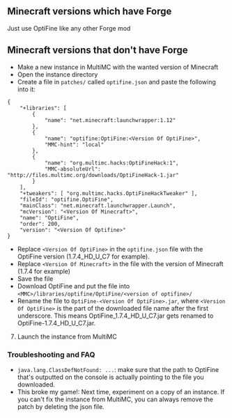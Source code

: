 ## Minecraft versions which have Forge

Just use OptiFine like any other Forge mod

## Minecraft versions that don't have Forge

* Make a new instance in MultiMC with the wanted version of Minecraft
* Open the instance directory
* Create a file in `patches/` called `optifine.json` and paste the following into it:
```
{
    "+libraries": [
        {
            "name": "net.minecraft:launchwrapper:1.12"
        },
        {
            "name": "optifine:OptiFine:<Version Of OptiFine>",
            "MMC-hint": "local"
        },
        {
            "name": "org.multimc.hacks:OptiFineHack:1",
            "MMC-absoluteUrl": "http://files.multimc.org/downloads/OptiFineHack-1.jar"
        }
    ],
    "+tweakers": [ "org.multimc.hacks.OptiFineHackTweaker" ],
    "fileId": "optifine.OptiFine",
    "mainClass": "net.minecraft.launchwrapper.Launch",
    "mcVersion": "<Version Of Minecraft>",
    "name": "OptiFine",
    "order": 200,
    "version": "<Version Of Optifine>"
}
```
* Replace `<Version Of OptiFine>` in the `optifine.json` file with the OptiFine version (1.7.4_HD_U_C7 for example).
* Replace `<Version Of Minecraft>` in the file with the version of Minecraft (1.7.4 for example)
* Save the file
* Download OptiFine and put the file into `<MMC>/libraries/optifine/OptiFine/<version of optifine>/`
* Rename the file to `OptiFine-<Version Of OptiFine>.jar`, where `<Version Of OptiFine>` is the part of the downloaded file name after the first underscore. This means OptiFine_1.7.4_HD_U_C7.jar gets renamed to OptiFine-1.7.4_HD_U_C7.jar.
7. Launch the instance from MultiMC

### Troubleshooting and FAQ

* `java.lang.ClassDefNotFound: ...`: make sure that the path to OptiFine that's outputted on the console is actually pointing to the file you downloaded.
* This broke my game!: Next time, experiment on a copy of an instance. If you can't fix the instance from MultiMC, you can always remove the patch by deleting the json file.